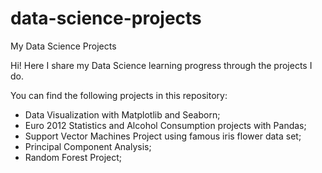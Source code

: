 # data-science-projects
My Data Science Projects

Hi! Here I share my Data Science learning progress through the projects I do.

You can find the following projects in this repository:
- Data Visualization with Matplotlib and Seaborn;
- Euro 2012 Statistics and Alcohol Consumption projects with Pandas;
- Support Vector Machines Project using famous iris flower data set;
- Principal Component Analysis;
- Random Forest Project;


